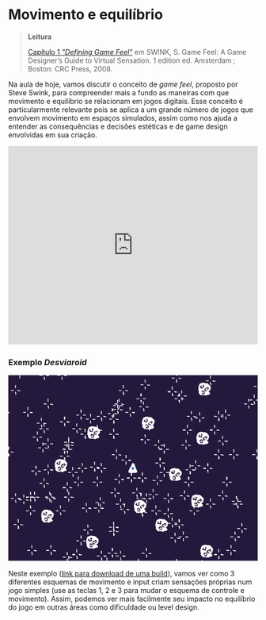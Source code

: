 # Movimento e equilíbrio

> **Leitura**
>
> [Capítulo 1 *"Defining Game Feel"*](../materiais/GameFeel_Chap1.pdf) em SWINK, S. Game Feel: A Game Designer’s Guide to Virtual Sensation. 1 edition ed. Amsterdam ; Boston: CRC Press, 2008.

Na aula de hoje, vamos discutir o conceito de *game feel*, proposto por Steve Swink, para compreender mais a fundo as maneiras com que movimento e equilíbrio se relacionam em jogos digitais. Esse conceito é particularmente relevante pois se aplica a um grande número de jogos que envolvem movimento em espaços simulados, assim como nos ajuda a entender as consequências e decisões estéticas e de game design envolvidas em sua criação.

<iframe src="https://docs.google.com/presentation/d/17YpDk2Cz3ldFbtkQOd75a5S3oIWu71bVGvjxOSO1xnM/embed?start=false&loop=false&delayms=60000" frameborder="0" width="100%" height="400" allowfullscreen="true" mozallowfullscreen="true" webkitallowfullscreen="true"></iframe>

### Exemplo *Desviaroid*

![](../imgs/movimento01.gif)

Neste exemplo ([link para download de uma build](../materiais/Desviaroid.zip)), vamos ver como 3 diferentes esquemas de movimento e input criam sensações próprias num jogo simples (use as teclas 1, 2 e 3 para mudar o esquema de controle e movimento). Assim, podemos ver mais facilmente seu impacto no equilíbrio do jogo em outras áreas como dificuldade ou level design.
